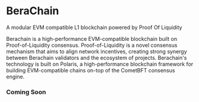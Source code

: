# BeraChain 
A modular EVM
compatible L1 blockchain
powered by Proof Of Liquidity

Berachain is a high-performance EVM-compatible blockchain built on Proof-of-Liquidity consensus. Proof-of-Liquidity is a novel consensus mechanism that aims to align network incentives, creating strong synergy between Berachain validators and the ecosystem of projects. Berachain's technology is built on Polaris, a high-performance blockchain framework for building EVM-compatible chains on-top of the CometBFT consensus engine.

### Coming Soon

